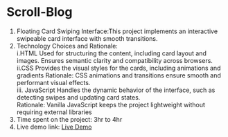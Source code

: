 # Scroll-Blog
1. Floating Card Swiping Interface:This project implements an interactive swipeable card interface with smooth transitions.
2. Technology Choices and Rationale: <br/>
   i.HTML 
Used for structuring the content, including card layout and images. 
Ensures semantic clarity and compatibility across browsers. <br/>
  ii.CSS
Provides the visual styles for the cards, including animations and gradients
Rationale: CSS animations and transitions ensure smooth and performant visual effects.<br/>
iii. JavaScript
Handles the dynamic behavior of the interface, such as detecting swipes and updating card states.<br/>
Rationale: Vanilla JavaScript keeps the project lightweight without requiring external libraries
3. Time spent on the project: 3hr to 4hr <br/>
4. Live demo link:
[Live Demo](https://scroll-blog.vercel.app/)  
